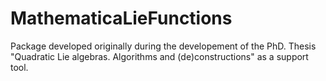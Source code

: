 # MathematicaLieFunctions
Package developed originally during the developement of the PhD. Thesis "Quadratic Lie algebras. Algorithms and (de)constructions" as a support tool.
